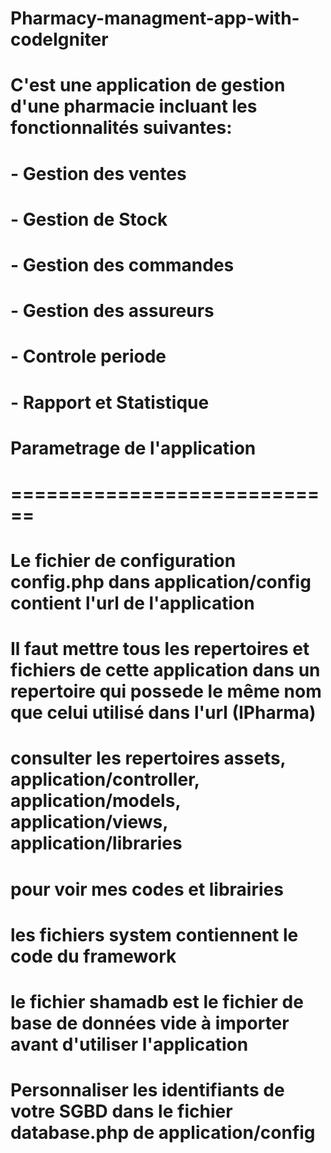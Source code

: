 # Pharmacy-managment-app-with-codeIgniter

# C'est une application de gestion d'une pharmacie incluant les fonctionnalités suivantes:
  # - Gestion des ventes
  # - Gestion de Stock 
  # - Gestion des commandes
  # - Gestion des assureurs
  # - Controle periode
  # - Rapport et Statistique

# Parametrage de l'application
# ============================
# Le fichier de configuration config.php dans application/config contient l'url de l'application
# Il faut mettre tous les repertoires et fichiers de cette application dans un repertoire qui possede le même nom que celui utilisé dans l'url (IPharma)

# consulter les repertoires assets, application/controller, application/models, application/views, application/libraries
# pour voir mes codes et librairies

# les fichiers system contiennent le code du framework

# le fichier shamadb est le fichier de base de données vide à importer avant d'utiliser l'application
# Personnaliser les identifiants de votre SGBD dans le fichier database.php de application/config
